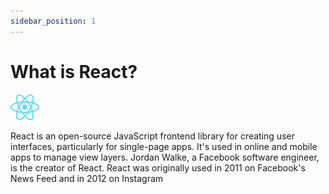 ```yaml
---
sidebar_position: 1
---
```


# What is React?

![React Logo](/img/react-logo.svg)

React is an open-source JavaScript frontend library for
creating user interfaces, particularly for single-page
apps. It's used in online and mobile apps to manage
view layers. Jordan Walke, a Facebook software
engineer, is the creator of React. React was originally
used in 2011 on Facebook's News Feed and in 2012
on Instagram
